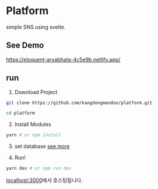 # Platform

simple SNS using svelte.

## See Demo

https://eloquent-aryabhata-4c5e9b.netlify.app/

## run

1. Download Project

```bash
git clone https://github.com/kangdongmandoo/platform.git

cd platform
```

2. Install Modules

```bash
yarn # or npm install
```

3. set database
[see more](./docs/run-project.md)

4. Run!

```bash
yarn dev # or npm run dev
```

[localhost:3000](http://localhost:3000)에서 호스팅됩니다.
